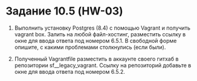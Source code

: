 # Задание 10.5 (HW-03)

1. Выполнить установку Postgres (8.4) с помощью Vagrant и получить vagrant box. Залить на любой файл-хостинг, разместить ссылку в окне для ввода ответа под номером 6.5.1. В свободной форме опишите, с какими проблемами столкнулись (если были).

2. Полученный Vagrantfile разместить в аккаунте своего гитхаб в репозитории sf__legacy_vagrant. Ссылку на репозиторий добавьте в окне для ввода ответа под номером 6.5.2.
